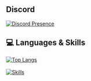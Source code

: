 ## Discord
[![Discord Presence](https://lanyard.cnrad.dev/api/770212629461336085?theme=dark)](https://discord.com/users/770212629461336085)
## 💻 Languages & Skills
[![Top Langs](https://github-readme-stats.vercel.app/api/top-langs/?username=Navid6551&layout=compact)](https://github.com/Navid6551)
<br>
<br>
[![Skills](https://skillicons.dev/icons?i=html,css,js,ts,react,nodejs,mysql,git,vscode&theme=dark)](https://github.com/Navid6551)
